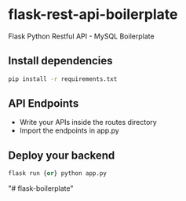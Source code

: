 # flask-rest-api-boilerplate
Flask Python Restful API - MySQL Boilerplate

## Install dependencies
```cmd 
pip install -r requirements.txt 
```

## API Endpoints
- Write your APIs inside the routes directory
- Import the endpoints in app.py

## Deploy your backend
```py
flask run {or} python app.py
```
"# flask-boilerplate" 

